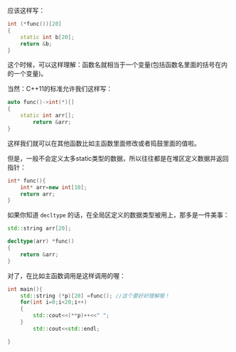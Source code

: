 应该这样写：

```cpp
int (*func())[20]
{
    static int b[20];
    return &b;
}
```

这个时候，可以这样理解：函数名就相当于一个变量(包括函数名里面的括号在内的一个变量)。

当然：C++11的标准允许我们这样写：

```cpp
auto func()->int(*)[]
{
    static int arr[];
        return &arr;
}
```

这样我们就可以在其他函数比如主函数里面修改或者捣鼓里面的值啦。

但是，一般不会定义太多static类型的数据，所以往往都是在堆区定义数据并返回指针：

```cpp
int* func(){
    int* arr=new int[10];
    return arr;
}
```

如果你知道 `decltype` 的话，在全局区定义的数据类型被用上，那多是一件美事：

```cpp
std::string arr[20];

decltype(arr) *func()
{
    return &arr;
}
```

对了，在比如主函数调用是这样调用的喔：

```cpp
int main(){
    std::string (*p)[20] =func(); //这个要好好理解喔！
    for(int i=0;i<20;i++)
    {
        std::cout<<(**p)++<<" ";
    }
        std::cout<<std::endl;

}
```